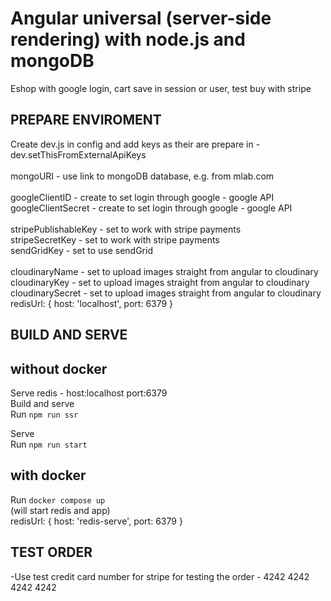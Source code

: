# Angular universal (server-side rendering) with node.js and mongoDB

Eshop with google login, cart save in session or user, test buy with stripe

## PREPARE ENVIROMENT

Create dev.js in config and add keys as their are prepare in - dev.setThisFromExternalApiKeys <br />
<br />
mongoURI - use link to mongoDB database, e.g. from mlab.com
<br /><br />
googleClientID - create to set login through google - google API
<br />
googleClientSecret - create to set login through google - google API
<br /><br />
stripePublishableKey - set to work with stripe payments
<br />
stripeSecretKey - set to work with stripe payments
<br />
sendGridKey - set to use sendGrid
<br /><br />
cloudinaryName - set to upload images straight from angular to cloudinary
<br />
cloudinaryKey - set to upload images straight from angular to cloudinary
<br />
cloudinarySecret - set to upload images straight from angular to cloudinary
<br />
redisUrl: { host: 'localhost', port: 6379 }


## BUILD AND SERVE

## without docker
Serve redis - host:localhost port:6379
<br />
Build and serve
<br />
Run `npm run ssr`

Serve
<br />
Run `npm run start`

## with docker
Run `docker compose up`
<br />
(will start redis and app)
<br />
redisUrl: { host: 'redis-serve', port: 6379 }


## TEST ORDER

-Use test credit card number for stripe for testing the order - 4242 4242 4242 4242
